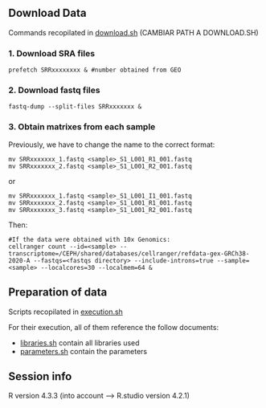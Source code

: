 ## Download Data
Commands recopilated in [download.sh]() (CAMBIAR PATH A DOWNLOAD.SH)
### 1. Download SRA files
```
prefetch SRRxxxxxxxx & #number obtained from GEO
```
### 2. Download fastq files
```
fastq-dump --split-files SRRxxxxxxx &
```

### 3. Obtain matrixes from each sample
Previously, we have to change the name to the correct format: 
```
mv SRRxxxxxxx_1.fastq <sample>_S1_L001_R1_001.fastq
mv SRRxxxxxxx_2.fastq <sample>_S1_L001_R2_001.fastq
```
or
```
mv SRRxxxxxxx_1.fastq <sample>_S1_L001_I1_001.fastq
mv SRRxxxxxxx_2.fastq <sample>_S1_L001_R1_001.fastq
mv SRRxxxxxxx_3.fastq <sample>_S1_L001_R2_001.fastq
```
Then: 
```
#If the data were obtained with 10x Genomics: 
cellranger count --id=<sample> --transcriptome=/CEPH/shared/databases/cellranger/refdata-gex-GRCh38-2020-A --fastqs=<fastqs directory> --include-introns=true --sample=<sample> --localcores=30 --localmem=64 &
```

## Preparation of data
Scripts recopilated in [execution.sh](https://github.com/mariavam/ADSC/blob/e813a092c0852a398b6b3126c708beb337571a48/execution.sh)

For their execution, all of them reference the follow documents:
  + [libraries.sh]() contain all libraries used
  + [parameters.sh]() contain the parameters

## Session info
R version 4.3.3 (into account --> R.studio version 4.2.1)

